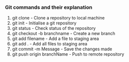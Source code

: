 ### Git commands and their explanation

1. git clone - Clone a repository to local machine
1. git init - Initialise a git repository
1. git status - Check status of the repository
1. git checkout -b branchname - Create a new branch 
1. git add filename - Add a file to staging area
1. git add . - Add all files to staging area
1. git commit -m Message - Save the changes made
1. git push origin branchName - Push to remote repository